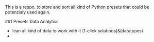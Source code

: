 This is a respo. to store and sort all kind of Python presets that could be potenzialy used again. 


##1 Presets Data Analytics
- lean all kind of data to work with it (1-click solutions)&(datatypes) 
- 
